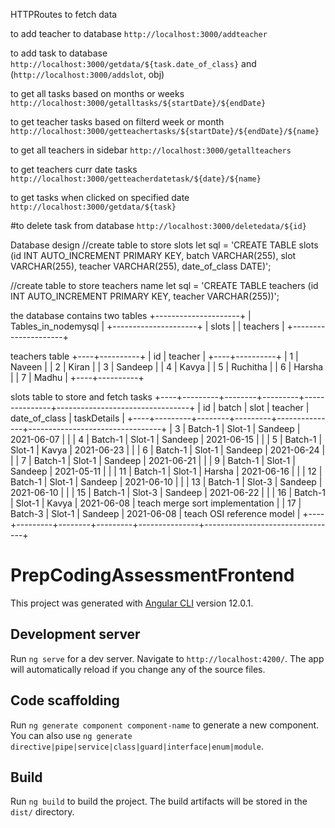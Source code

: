 HTTPRoutes to fetch data

to add teacher to database
`http://localhost:3000/addteacher`

to add task to database
`http://localhost:3000/getdata/${task.date_of_class}` and (`http://localhost:3000/addslot`, obj)

to get all tasks based on months or weeks
`http://localhost:3000/getalltasks/${startDate}/${endDate}`

to get teacher tasks based on filterd week or month
`http://localhost:3000/getteachertasks/${startDate}/${endDate}/${name}`

to get all teachers in sidebar
`http://localhost:3000/getallteachers`

to get teachers curr date tasks
`http://localhost:3000/getteacherdatetask/${date}/${name}`

to get tasks when clicked on specified date
`http://localhost:3000/getdata/${task}`

#to delete task from database
`http://localhost:3000/deletedata/${id}`

Database design 
//create table to store slots
let sql = 'CREATE TABLE slots (id INT AUTO_INCREMENT PRIMARY KEY, batch VARCHAR(255), slot VARCHAR(255), teacher VARCHAR(255), date_of_class DATE)';

//create table to store teachers name
let sql = 'CREATE TABLE teachers (id INT AUTO_INCREMENT PRIMARY KEY, teacher VARCHAR(255))';



the database contains two tables 
+---------------------+
| Tables_in_nodemysql |
+---------------------+
| slots               |
| teachers            |
+---------------------+

teachers table
+----+----------+
| id | teacher  |
+----+----------+
|  1 | Naveen   |
|  2 | Kiran    |
|  3 | Sandeep  |
|  4 | Kavya    |
|  5 | Ruchitha |
|  6 | Harsha   |
|  7 | Madhu    |
+----+----------+

slots table to store and fetch tasks
+----+---------+--------+---------+---------------+---------------------------------+
| id | batch   | slot   | teacher | date_of_class | taskDetails                     |
+----+---------+--------+---------+---------------+---------------------------------+
|  3 | Batch-1 | Slot-1 | Sandeep | 2021-06-07    |                                 |
|  4 | Batch-1 | Slot-1 | Sandeep | 2021-06-15    |                                 |
|  5 | Batch-1 | Slot-1 | Kavya   | 2021-06-23    |                                 |
|  6 | Batch-1 | Slot-1 | Sandeep | 2021-06-24    |                                 |
|  7 | Batch-1 | Slot-1 | Sandeep | 2021-06-21    |                                 |
|  9 | Batch-1 | Slot-1 | Sandeep | 2021-05-11    |                                 |
| 11 | Batch-1 | Slot-1 | Harsha  | 2021-06-16    |                                 |
| 12 | Batch-1 | Slot-1 | Sandeep | 2021-06-10    |                                 |
| 13 | Batch-1 | Slot-3 | Sandeep | 2021-06-10    |                                 |
| 15 | Batch-1 | Slot-3 | Sandeep | 2021-06-22    |                                 |
| 16 | Batch-1 | Slot-1 | Kavya   | 2021-06-08    | teach merge sort implementation |
| 17 | Batch-3 | Slot-1 | Sandeep | 2021-06-08    | teach OSI reference model       |
+----+---------+--------+---------+---------------+---------------------------------+

# PrepCodingAssessmentFrontend

This project was generated with [Angular CLI](https://github.com/angular/angular-cli) version 12.0.1.

## Development server

Run `ng serve` for a dev server. Navigate to `http://localhost:4200/`. The app will automatically reload if you change any of the source files.

## Code scaffolding

Run `ng generate component component-name` to generate a new component. You can also use `ng generate directive|pipe|service|class|guard|interface|enum|module`.

## Build

Run `ng build` to build the project. The build artifacts will be stored in the `dist/` directory.

